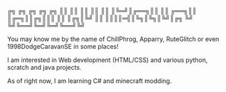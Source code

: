 ╔╗ ╔╗    ╔╗ ╔╗     ╔╗
║║ ║║    ║║ ║║     ║║
║╚═╝║╔══╗║║ ║║ ╔══╗║║
║╔═╗║║╔╗║║║ ║║ ║╔╗║╚╝
║║ ║║║║═╣║╚╗║╚╗║╚╝║╔╗
╚╝ ╚╝╚══╝╚═╝╚═╝╚══╝╚╝
                     
                     
You may know me by the name of ChillPhrog, Apparry, RuteGlitch or even 1998DodgeCaravanSE in some places!                     

I am interested in Web development (HTML/CSS) and various python, scratch and java projects.

As of right now, I am learning C# and minecraft modding.


